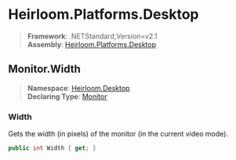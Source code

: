 # Heirloom.Platforms.Desktop

> **Framework**: .NETStandard,Version=v2.1  
> **Assembly**: [Heirloom.Platforms.Desktop][0]  

## Monitor.Width

> **Namespace**: [Heirloom.Desktop][0]  
> **Declaring Type**: [Monitor][1]  

### Width

Gets the width (in pixels) of the monitor (in the current video mode).

```cs
public int Width { get; }
```

[0]: ../../../Heirloom.Platforms.Desktop.md
[1]: ../Monitor.md
